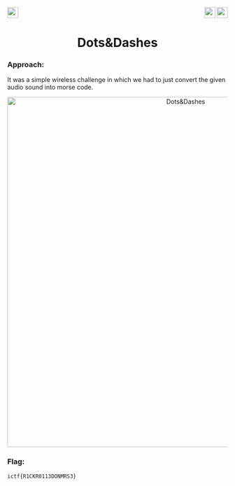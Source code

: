 <div>
   <a href="https://indy.ctf.eng.run/challenge/22"><img src="https://img.shields.io/badge/Dots&Dashes: %20-Click%20to%20Solve-green[700]" height="25"></a>
    <img src="https://img.shields.io/badge/Points%3A-75-red" align="right" height="25">
<img src="https://img.shields.io/badge/Category%3A%20-Wireless-orange" align="right" height="25">
</div>

<div align="center">
    <h1>Dots&Dashes</h1>
</div>

### Approach:

It was a simple wireless challenge in which we had to just convert the given audio sound into morse code.

<div align="center">
<img width="800" alt="Dots&Dashes" src="https://user-images.githubusercontent.com/91147942/175776964-3aed9984-004d-4625-9abb-5e4870257214.png">
</div>


### Flag: 

```ictf{R1CKR0113DONMRS3}```

